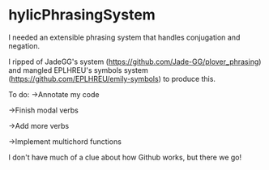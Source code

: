 # hylicPhrasingSystem
I needed an extensible phrasing system that handles conjugation and negation.

I ripped of JadeGG's system (https://github.com/Jade-GG/plover_phrasing) and mangled EPLHREU's symbols system (https://github.com/EPLHREU/emily-symbols) to produce this.

To do:
→Annotate my code

→Finish modal verbs

→Add more verbs

→Implement multichord functions


I don't have much of a clue about how Github works, but there we go!
